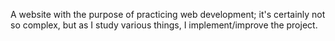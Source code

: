 A website with the purpose of practicing web development; it's certainly not so complex, but as I study various things, I implement/improve the project.

